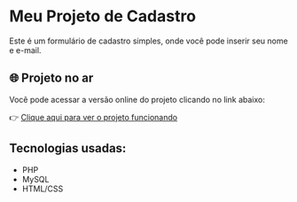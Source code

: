 # Meu Projeto de Cadastro

Este é um formulário de cadastro simples, onde você pode inserir seu nome e e-mail.

## 🌐 Projeto no ar

Você pode acessar a versão online do projeto clicando no link abaixo:

👉 [Clique aqui para ver o projeto funcionando](meuformulario.infinityfreeapp.com)


## Tecnologias usadas:
- PHP
- MySQL
- HTML/CSS

